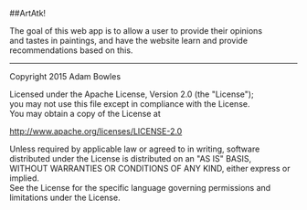 ##ArtAtk!

The goal of this web app is to allow a user to provide their opinions  
and tastes in paintings, and have the website learn and provide  
recommendations based on this.

---
Copyright 2015 Adam Bowles

Licensed under the Apache License, Version 2.0 (the "License");  
you may not use this file except in compliance with the License.  
You may obtain a copy of the License at

   http://www.apache.org/licenses/LICENSE-2.0

Unless required by applicable law or agreed to in writing, software  
distributed under the License is distributed on an "AS IS" BASIS,  
WITHOUT WARRANTIES OR CONDITIONS OF ANY KIND, either express or implied.  
See the License for the specific language governing permissions and  
limitations under the License.
